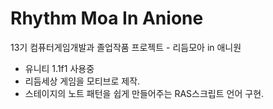 # Rhythm Moa In Anione

13기 컴퓨터게임개발과 졸업작품 프로젝트 - 리듬모아 in 애니원

* 유니티 1.1f1 사용중
* 리듬세상 게임을 모티브로 제작.
* 스테이지의 노트 패턴을 쉽게 만들어주는 RAS스크립트 언어 구현.


